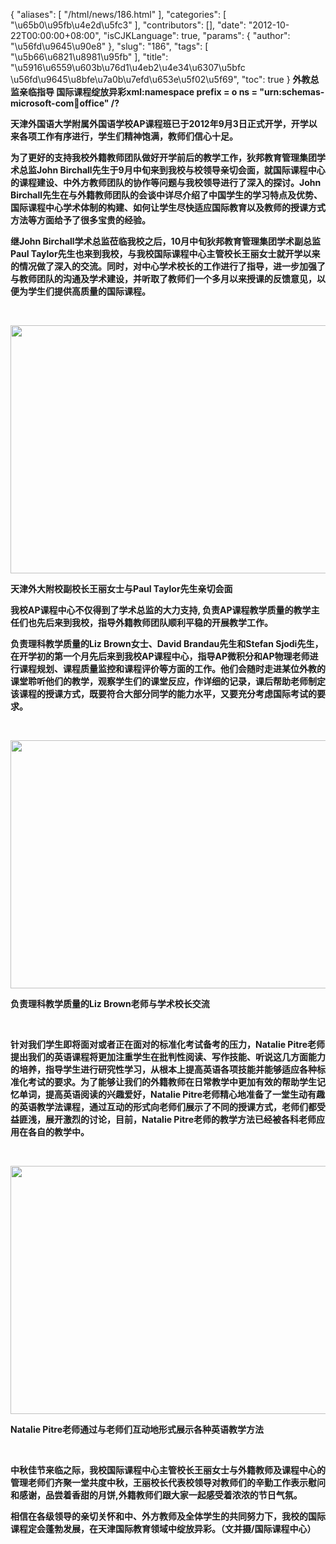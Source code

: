 {
    "aliases": [
        "/html/news/186.html"
    ],
    "categories": [
        "\u65b0\u95fb\u4e2d\u5fc3"
    ],
    "contributors": [],
    "date": "2012-10-22T00:00:00+08:00",
    "isCJKLanguage": true,
    "params": {
        "author": "\u56fd\u9645\u90e8"
    },
    "slug": "186",
    "tags": [
        "\u5b66\u6821\u8981\u95fb"
    ],
    "title": "\u5916\u6559\u603b\u76d1\u4eb2\u4e34\u6307\u5bfc \u56fd\u9645\u8bfe\u7a0b\u7efd\u653e\u5f02\u5f69",
    "toc": true
}
**外教总监亲临指导 国际课程绽放异彩xml:namespace prefix = o ns = "urn:schemas-microsoft-com:office:office" /?**

**天津外国语大学附属外国语学校AP课程班已于2012年9月3日正式开学，开学以来各项工作有序进行，学生们精神饱满，教师们信心十足。**

**为了更好的支持我校外籍教师团队做好开学前后的教学工作，狄邦教育管理集团学术总监John Birchall先生于9月中旬来到我校与校领导亲切会面，就国际课程中心的课程建设、中外方教师团队的协作等问题与我校领导进行了深入的探讨。John Birchall先生在与外籍教师团队的会谈中详尽介绍了中国学生的学习特点及优势、国际课程中心学术体制的构建、如何让学生尽快适应国际教育以及教师的授课方式方法等方面给予了很多宝贵的经验。**

**继John Birchall学术总监莅临我校之后，10月中旬狄邦教育管理集团学术副总监Paul Taylor先生也来到我校，与我校国际课程中心主管校长王丽女士就开学以来的情况做了深入的交流。同时，对中心学术校长的工作进行了指导，进一步加强了与教师团队的沟通及学术建设，并听取了教师们一个多月以来授课的反馈意见，以便为学生们提供高质量的国际课程。**

 

**<img
    src="https://cdn.tfls.online/mirror/full/deda1841b67b07b8f14e6a9905aefe2a503a48a8.jpg"
    style="display:block;margin-left:auto;margin-right:auto;"
    decoding="async"
    fetchpriority="auto"
    loading="lazy"
    height="397"
    width="600"
/>**

**天津外大附校副校长王丽女士与Paul Taylor先生亲切会面**

**我校AP课程中心不仅得到了学术总监的大力支持, 负责AP课程教学质量的教学主任们也先后来到我校，指导外籍教师团队顺利平稳的开展教学工作。**

**负责理科教学质量的Liz Brown女士、David Brandau先生和Stefan Sjodi先生，在开学初的第一个月先后来到我校AP课程中心，指导AP微积分和AP物理老师进行课程规划、课程质量监控和课程评价等方面的工作。他们会随时走进某位外教的课堂聆听他们的教学，观察学生们的课堂反应，作详细的记录，课后帮助老师制定该课程的授课方式，既要符合大部分同学的能力水平，又要充分考虑国际考试的要求。**

 

**<img
    src="https://cdn.tfls.online/mirror/full/39d582f55964cfd1872377c0d6c0df3e369df675.jpg"
    style="display:block;margin-left:auto;margin-right:auto;"
    decoding="async"
    fetchpriority="auto"
    loading="lazy"
    height="397"
    width="600"
/>**

**负责理科教学质量的Liz Brown老师与学术校长交流**

 

**针对我们学生即将面对或者正在面对的标准化考试备考的压力，Natalie Pitre老师提出我们的英语课程将更加注重学生在批判性阅读、写作技能、听说这几方面能力的培养，指导学生进行研究性学习，从根本上提高英语各项技能并能够适应各种标准化考试的要求。为了能够让我们的外籍教师在日常教学中更加有效的帮助学生记忆单词，提高英语阅读的兴趣爱好，Natalie Pitre老师精心地准备了一堂生动有趣的英语教学法课程，通过互动的形式向老师们展示了不同的授课方式，老师们都受益匪浅，展开激烈的讨论，目前，Natalie Pitre老师的教学方法已经被各科老师应用在各自的教学中。**

 

**<img
    src="https://cdn.tfls.online/mirror/full/797234ec3e52a2dbfdc18fb4db2cb0e3484a0067.jpg"
    style="display:block;margin-left:auto;margin-right:auto;"
    decoding="async"
    fetchpriority="auto"
    loading="lazy"
    height="397"
    width="600"
/>**

**Natalie Pitre老师通过与老师们互动地形式展示各种英语教学方法**

 

**中秋佳节来临之际，我校国际课程中心主管校长王丽女士与外籍教师及课程中心的管理老师们齐聚一堂共度中秋，王丽校长代表校领导对教师们的辛勤工作表示慰问和感谢，品尝着香甜的月饼,外籍教师们跟大家一起感受着浓浓的节日气氛。**

**相信在各级领导的亲切关怀和中、外方教师及全体学生的共同努力下，我校的国际课程定会蓬勃发展，在天津国际教育领域中绽放异彩。（文并摄/国际课程中心）**

